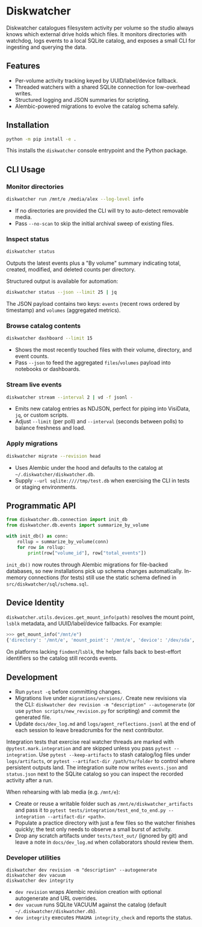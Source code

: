 # Diskwatcher

Diskwatcher catalogues filesystem activity per volume so the studio always knows
which external drive holds which files. It monitors directories with watchdog,
logs events to a local SQLite catalog, and exposes a small CLI for ingesting and
querying the data.

## Features

- Per-volume activity tracking keyed by UUID/label/device fallback.
- Threaded watchers with a shared SQLite connection for low-overhead writes.
- Structured logging and JSON summaries for scripting.
- Alembic-powered migrations to evolve the catalog schema safely.

## Installation

```bash
python -m pip install -e .
```

This installs the `diskwatcher` console entrypoint and the Python package.

## CLI Usage

### Monitor directories

```bash
diskwatcher run /mnt/e /media/alex --log-level info
```

- If no directories are provided the CLI will try to auto-detect removable media.
- Pass `--no-scan` to skip the initial archival sweep of existing files.

### Inspect status

```bash
diskwatcher status
```

Outputs the latest events plus a "By volume" summary indicating total, created,
modified, and deleted counts per directory.

Structured output is available for automation:

```bash
diskwatcher status --json --limit 25 | jq
```

The JSON payload contains two keys: `events` (recent rows ordered by timestamp)
and `volumes` (aggregated metrics).

### Browse catalog contents

```bash
diskwatcher dashboard --limit 15
```

- Shows the most recently touched files with their volume, directory, and event counts.
- Pass `--json` to feed the aggregated `files`/`volumes` payload into notebooks or dashboards.

### Stream live events

```bash
diskwatcher stream --interval 2 | vd -f jsonl -
```

- Emits new catalog entries as NDJSON, perfect for piping into VisiData, `jq`, or custom scripts.
- Adjust `--limit` (per poll) and `--interval` (seconds between polls) to balance freshness and load.

### Apply migrations

```bash
diskwatcher migrate --revision head
```

- Uses Alembic under the hood and defaults to the catalog at
  `~/.diskwatcher/diskwatcher.db`.
- Supply `--url sqlite:////tmp/test.db` when exercising the CLI in tests or
  staging environments.

## Programmatic API

```python
from diskwatcher.db.connection import init_db
from diskwatcher.db.events import summarize_by_volume

with init_db() as conn:
    rollup = summarize_by_volume(conn)
    for row in rollup:
        print(row["volume_id"], row["total_events"])
```

`init_db()` now routes through Alembic migrations for file-backed databases, so
new installations pick up schema changes automatically. In-memory connections
(for tests) still use the static schema defined in `src/diskwatcher/sql/schema.sql`.

## Device Identity

`diskwatcher.utils.devices.get_mount_info(path)` resolves the mount point,
`lsblk` metadata, and UUID/label/device fallbacks. For example:

```python
>>> get_mount_info("/mnt/e")
{'directory': '/mnt/e', 'mount_point': '/mnt/e', 'device': '/dev/sda', 'uuid': '961727af-2c2d-4e11-8d3e-c7508a3bed73', 'label': 'e'}
```

On platforms lacking `findmnt`/`lsblk`, the helper falls back to best-effort
identifiers so the catalog still records events.

## Development

- Run `pytest -q` before committing changes.
- Migrations live under `migrations/versions/`. Create new revisions via the CLI:
  `diskwatcher dev revision -m "description" --autogenerate` (or use
  `python scripts/new_revision.py` for scripting) and commit the generated file.
- Update `docs/dev_log.md` and `logs/agent_reflections.jsonl` at the end of each
  session to leave breadcrumbs for the next contributor.

Integration tests that exercise real watcher threads are marked with
`@pytest.mark.integration` and are skipped unless you pass `pytest --integration`.
Use `pytest --keep-artifacts` to stash catalog/log files under `logs/artifacts`, or
`pytest --artifact-dir /path/to/folder` to control where persistent outputs land. The
integration suite now writes `events.json` and `status.json` next to the SQLite catalog
so you can inspect the recorded activity after a run.

When rehearsing with lab media (e.g. `/mnt/e`):
- Create or reuse a writable folder such as `/mnt/e/diskwatcher_artifacts` and pass it
  to `pytest tests/integration/test_end_to_end.py --integration --artifact-dir <path>`.
- Populate a practice directory with just a few files so the watcher finishes quickly;
  the test only needs to observe a small burst of activity.
- Drop any scratch artifacts under `tests/test_out/` (ignored by git) and leave a note in
  `docs/dev_log.md` when collaborators should review them.

### Developer utilities

```
diskwatcher dev revision -m "description" --autogenerate
diskwatcher dev vacuum
diskwatcher dev integrity
```

- `dev revision` wraps Alembic revision creation with optional autogenerate and URL overrides.
- `dev vacuum` runs SQLite VACUUM against the catalog (default `~/.diskwatcher/diskwatcher.db`).
- `dev integrity` executes `PRAGMA integrity_check` and reports the status.
